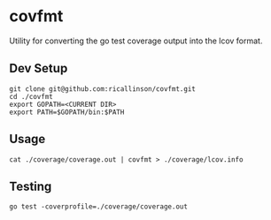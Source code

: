 # covfmt

Utility for converting the go test coverage output into the lcov format.

## Dev Setup

    git clone git@github.com:ricallinson/covfmt.git
    cd ./covfmt
    export GOPATH=<CURRENT DIR>
    export PATH=$GOPATH/bin:$PATH

## Usage

    cat ./coverage/coverage.out | covfmt > ./coverage/lcov.info

## Testing

    go test -coverprofile=./coverage/coverage.out
